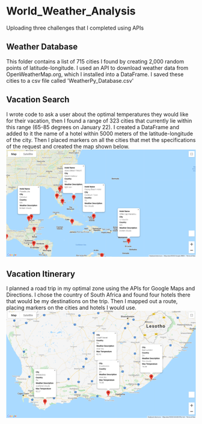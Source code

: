 # World_Weather_Analysis

Uploading three challenges that I completed using APIs

## Weather Database
This folder contains a list of 715 cities I found by creating 2,000 random points of latitude-longitude. I used an API to download weather data from OpenWeatherMap.org, which I installed into a DataFrame. I saved these cities to a csv file called 'WeatherPy_Database.csv'

## Vacation Search
I wrote code to ask a user about the optimal temperatures they would like for their vacation, then I found a range of 323 cities that currently lie within this range (65-85 degrees on January 22). I created a DataFrame and added to it the name of a hotel within 5000 meters of the latitude-longitude of the city. Then I placed markers on all the cities that met the specifications of the request and created the map shown below.
![Vacation Map](https://github.com/JDittes/World_Weather_Analysis/blob/main/Vacation_Search/WeatherPy_vacation_map.png.png)

## Vacation Itinerary
I planned a road trip in my optimal zone using the APIs for Google Maps and Directions. I chose the country of South Africa and found four hotels there that would be my destinations on the trip. Then I mapped out a route, placing markers on the cities and hotels I would use.
![Road trip Itinerary](https://github.com/JDittes/World_Weather_Analysis/blob/main/Vacation_Itinerary/WeatherPy_travel_map_markers.png)
